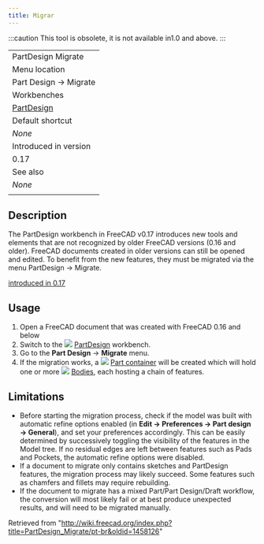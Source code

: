 ```yaml
---
title: Migrar
---
```

:::caution
This tool is obsolete, it is not available in1.0 and above.
:::

|  |
| --- |
| PartDesign Migrate |
| Menu location |
| Part Design → Migrate |
| Workbenches |
| [PartDesign](/PartDesign_Workbench "PartDesign Workbench") |
| Default shortcut |
| *None* |
| Introduced in version |
| 0.17 |
| See also |
| *None* |
|  |

## Description

The PartDesign workbench in FreeCAD v0.17 introduces new tools and elements that are not recognized by older FreeCAD versions (0.16 and older). FreeCAD documents created in older versions can still be opened and edited. To benefit from the new features, they must be migrated via the menu PartDesign → Migrate.

[introduced in 0.17](/Release_notes_0.17 "Release notes 0.17")

## Usage

1. Open a FreeCAD document that was created with FreeCAD 0.16 and below
2. Switch to the ![](/images/Workbench_PartDesign.svg) [PartDesign](/PartDesign_Workbench "PartDesign Workbench") workbench.
3. Go to the **Part Design** → **Migrate** menu.
4. If the migration works, a ![](/images/Std_Part.svg) [Part container](/Std_Part "Std Part") will be created which will hold one or more ![](/images/PartDesign_Body.svg) [Bodies](/PartDesign_Body "PartDesign Body"), each hosting a chain of features.

## Limitations

* Before starting the migration process, check if the model was built with automatic refine options enabled (in **Edit → Preferences → Part design → General**), and set your preferences accordingly. This can be easily determined by successively toggling the visibility of the features in the Model tree. If no residual edges are left between features such as Pads and Pockets, the automatic refine options were disabled.
* If a document to migrate only contains sketches and PartDesign features, the migration process may likely succeed. Some features such as chamfers and fillets may require rebuilding.
* If the document to migrate has a mixed Part/Part Design/Draft workflow, the conversion will most likely fail or at best produce unexpected results, and will need to be migrated manually.

Retrieved from "<http://wiki.freecad.org/index.php?title=PartDesign_Migrate/pt-br&oldid=1458126>"